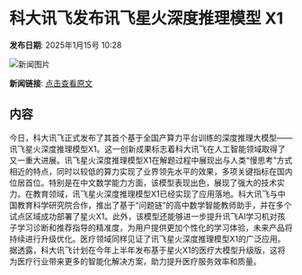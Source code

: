 # 科大讯飞发布讯飞星火深度推理模型 X1

**发布日期**: 2025年1月15号 10:28

![新闻图片](https://pic.chinaz.com/picmap/201811151656206297_5.jpg)

**新闻链接**: [点击查看原文](https://www.aibase.com/zh/news/14723)

## 内容

今日，科大讯飞正式发布了其首个基于全国产算力平台训练的深度推理大模型——讯飞星火深度推理模型X1。这一创新成果标志着科大讯飞在人工智能领域取得了又一重大进展。讯飞星火深度推理模型X1在解题过程中展现出与人类“慢思考”方式相近的特点，同时以较低的算力实现了业界领先水平的效果，多项关键指标在国内位居首位。特别是在中文数学能力方面，该模型表现出色，展现了强大的技术实力。在教育领域，讯飞星火深度推理模型X1已经实现了应用落地。科大讯飞与中国教育科学研究院合作，推出了基于“问题链”的高中数学智能教师助手，并在多个试点区域成功部署了星火X1。此外，该模型还能够进一步提升讯飞AI学习机对孩子学习诊断和推荐指导的精准度，为用户提供更加个性化的学习体验，未来产品将持续进行升级优化。医疗领域同样见证了讯飞星火深度推理模型X1的广泛应用。据透露，科大讯飞计划在今年上半年发布基于星火X1的医疗大模型升级版，这将为医疗行业带来更多的智能化解决方案，助力提升医疗服务效率和质量。
